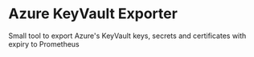 Azure KeyVault Exporter
=======================

Small tool to export Azure's KeyVault keys, secrets and certificates with expiry to Prometheus
